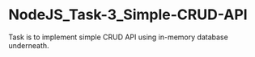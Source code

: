 # NodeJS_Task-3_Simple-CRUD-API
Task is to implement simple CRUD API using in-memory database underneath.
